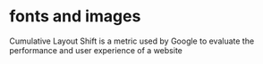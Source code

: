 # fonts and images

Cumulative Layout Shift is a metric used by Google to evaluate the performance and user experience of a website
